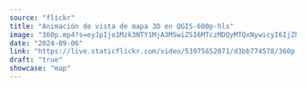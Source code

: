 ```yaml
---
source: "flickr"
title: "Animación de vista de mapa 3D en QGIS-600p-hls"
image: "360p.mp4?s=eyJpIjo1Mzk3NTY1MjA3MSwiZSI6MTczMDQyMTQxNywicyI6IjZhMWQ0MmExODdjM2M3ZTVmYmFiYjJmMTUzNzczMTJmNGI0NmI0OGMiLCJ2IjoxfQ.mp4"
date: "2024-09-06"
link: "https://live.staticflickr.com/video/53975652071/d3bb774578/360p.mp4?s=eyJpIjo1Mzk3NTY1MjA3MSwiZSI6MTczMDQyMTQxNywicyI6IjZhMWQ0MmExODdjM2M3ZTVmYmFiYjJmMTUzNzczMTJmNGI0NmI0OGMiLCJ2IjoxfQ"
draft: "true"
showcase: "map"
---
```

